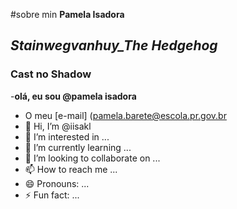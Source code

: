 #sobre min **Pamela Isadora**
## *Stainwegvanhuy_The Hedgehog*
### Cast no Shadow
-**olá, eu sou @pamela isadora**
- O meu [e-mail] (pamela.barete@escola.pr.gov.br
- 👋 Hi, I’m @iisakl
- 👀 I’m interested in ...
- 🌱 I’m currently learning ...
- 💞️ I’m looking to collaborate on ...
- 📫 How to reach me ...
- 😄 Pronouns: ...
- ⚡ Fun fact: ...

<!---
iisakl/iisakl is a ✨ special ✨ repository because its `README.md` (this file) appears on your GitHub profile.
You can click the Preview link to take a look at your changes.
--->
